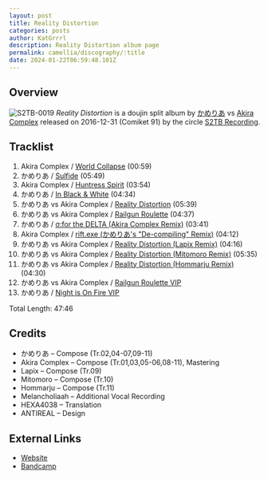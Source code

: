 ```yaml
---
layout: post
title: Reality Distortion
categories: posts
author: KatGrrrl
description: Reality Distortion album page
permalink: camellia/discography/:title
date: 2024-01-22T06:59:48.101Z
---
```


## Overview

![S2TB-0019](https://cdn.camellia.wiki/images/camellia/albums/S2TB-0019.jpg)
*Reality Distortion* is a doujin split album by [かめりあ](/camellia) vs [Akira Complex](#) released on 2016-12-31 (Comiket 91) by the circle [S2TB Recording](#).

## Tracklist

1. Akira Complex / [World Collapse](<https://open.spotify.com/track/5AMBPXazg3Gx9fVCVgUvgt?si=d75a34bc8d184f0c>) (00:59)
2. かめりあ / [Sulfide](<https://open.spotify.com/track/6c2Xr8LmxOEK5fwweGqtLv?si=4369247a102845bd>) (05:49)
3. Akira Complex / [Huntress Spirit](<https://open.spotify.com/track/0M7dn1Mk2OYZ9omNngQ2HM?si=be3cdb37d67b439c>) (03:54)
4. かめりあ / [In Black & White](<https://open.spotify.com/track/4SsiSWrmnRf3wttxP8962S?si=4c639f0f160a483a>) (04:34)
5. かめりあ vs Akira Complex / [Reality Distortion](<https://open.spotify.com/track/7vbAg4JMEsvXSnQQ8RzDzn?si=1432970d87ac4e63>) (05:39)
6. かめりあ vs Akira Complex / [Railgun Roulette](<https://open.spotify.com/track/2uDgXqm0rJY25Cy7lmWeGE?si=597cbe86e54c430a>) (04:37)
7. かめりあ / [σ:for the DELTA (Akira Complex Remix)](<https://open.spotify.com/track/7Ar4fpJRsgabyKikAHe3sI?si=5000d580a27d41f7>) (03:41)
8. Akira Complex / [rift.exe (かめりあ's "De-compiling" Remix)](<https://open.spotify.com/track/42ZuTKPOw2TrlMVgKW2EiA?si=41b617a4307343fc>) (04:12)
9. かめりあ vs Akira Complex / [Reality Distortion (Lapix Remix)](<https://open.spotify.com/track/1aYl14SB64zaVthgnaUPuF?si=a1a8cfb285dd43c8>) (04:16)
10. かめりあ vs Akira Complex / [Reality Distortion (Mitomoro Remix)](<https://open.spotify.com/track/1JyFZxgejYgZmanpPzlpIo?si=57be60e356874253>) (05:35)
11. かめりあ vs Akira Complex / [Reality Distortion (Hommarju Remix)](<https://open.spotify.com/track/6hkY7FfpnLtU4cwJnAtvuY?si=b0d7aee4c7384f27>) (04:30)
12. かめりあ vs Akira Complex / [Railgun Roulette VIP](<https://open.spotify.com/track/2dvAGCPSeterFsH9iXinyt?si=c7ae0e2f68aa4a8a>)
13. かめりあ / [Night is On Fire VIP](<https://open.spotify.com/track/6C3VsxTkbV8onDqVjpMkuH?si=abe8c23adce240d8>)

Total Length: 47:46

## Credits

* かめりあ – Compose (Tr.02,04-07,09-11)
* Akira Complex – Compose (Tr.01,03,05-06,08-11), Mastering
* Lapix – Compose (Tr.09)
* Mitomoro – Compose (Tr.10)
* Hommarju – Compose (Tr.11)
* Melancholiaah – Additional Vocal Recording
* HEXA4038 – Translation
* ANTIREAL – Design

## External Links

* [Website](https://korsk.jp/s2tb-0019/)
* [Bandcamp](https://attackthemusic.bandcamp.com/album/reality-distortion)
